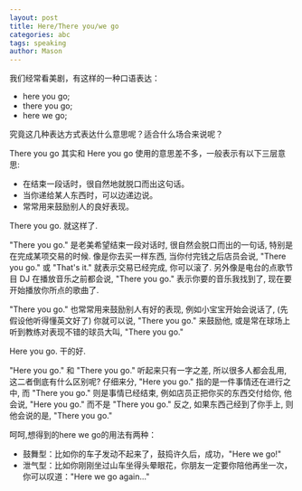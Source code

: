 ```yaml
---
layout: post
title: Here/There you/we go
categories: abc
tags: speaking
author: Mason
---
```



我们经常看美剧，有这样的一种口语表达：

* here you go;
* there you go;
* here we go;

究竟这几种表达方式表达什么意思呢？适合什么场合来说呢？

There you go 其实和 Here you go 使用的意思差不多，一般表示有以下三层意思:

* 在结束一段话时，很自然地就脱口而出这句话。 
* 当你递给某人东西时，可以边递边说。 
* 常常用来鼓励别人的良好表现。 

There you go. 就这样了. 

"There you go." 是老美希望结束一段对话时, 很自然会脱口而出的一句话, 特别是在完成某项交易的时候. 像是你去买一样东西, 当你付完钱之后店员会说, "There you go." 或 "That's it." 就表示交易已经完成, 你可以滚了. 另外像是电台的点歌节目 DJ 在播放音乐之前都会说, "There you go." 表示你要的音乐我找到了, 现在要开始播放你所点的歌曲了. 

"There you go." 也常常用来鼓励别人有好的表现, 例如小宝宝开始会说话了, (先假设他听得懂英文好了) 你就可以说, "There you go." 来鼓励他, 或是常在球场上听到教练对表现不错的球员大叫, "There you go." 

Here you go. 干的好. 

"Here you go." 和 "There you go." 听起来只有一字之差, 所以很多人都会乱用, 这二者倒底有什么区别呢? 仔细来分, "Here you go." 指的是一件事情还在进行之中, 而 "There you go." 则是事情已经结束, 例如店员正把你买的东西交付给你, 他会说, "Here you go." 而不是 "There you go." 反之, 如果东西己经到了你手上, 则他会说的是, "There you go."


呵呵,想得到的here we go的用法有两种：

* 鼓舞型：比如你的车子发动不起来了，鼓捣许久后，成功，"Here we go!"
* 泄气型：比如你刚刚坐过山车坐得头晕眼花，你朋友一定要你陪他再坐一次，你可以叹道："Here we go again..."

